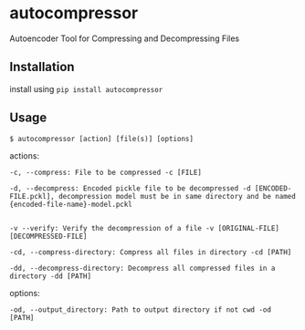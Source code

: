 # autocompressor
Autoencoder Tool for Compressing and Decompressing Files

## Installation

install using `pip install autocompressor`

## Usage

```
$ autocompressor [action] [file(s)] [options]
```
actions: 

    -c, --compress: File to be compressed -c [FILE]
        
    -d, --decompress: Encoded pickle file to be decompressed -d [ENCODED-FILE.pckl], decompression model must be in same directory and be named {encoded-file-name}-model.pckl
  
        
    -v --verify: Verify the decompression of a file -v [ORIGINAL-FILE] [DECOMPRESSED-FILE]
  
    -cd, --compress-directory: Compress all files in directory -cd [PATH]
         
    -dd, --decompress-directory: Decompress all compressed files in a directory -dd [PATH]
 
 options:
 
    -od, --output_directory: Path to output directory if not cwd -od [PATH]
    

